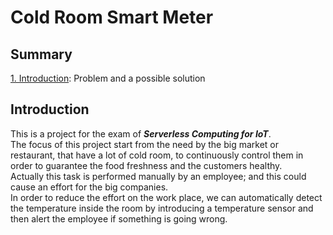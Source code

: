 # Cold Room Smart Meter 

## Summary

[1. Introduction](#Introduction): Problem and a possible solution

## Introduction

This is a project for the exam of ***Serverless Computing for IoT***.<br>
The focus of this project start from the need by the big market or restaurant, that have a lot of cold room, to continuously control them in order to guarantee the food freshness and the customers healthy.<br>
Actually this task is performed manually by an employee; and this could cause an effort for the big companies.<br>In order to reduce the effort on the work place, we can automatically detect the temperature inside the room by introducing a temperature sensor and then alert the employee if something is going wrong.
